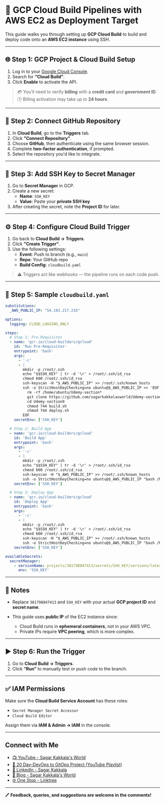 # 🚀 GCP Cloud Build Pipelines with AWS EC2 as Deployment Target

This guide walks you through setting up **GCP Cloud Build** to build and deploy code onto an **AWS EC2 instance** using SSH.

---

## 🌐 Step 1: GCP Project & Cloud Build Setup

1. Log in to your [Google Cloud Console](https://console.cloud.google.com/).
2. Search for **“Cloud Build”**.
3. Click **Enable** to activate the API.

> 💳 You'll need to verify **billing** with a **credit card** and **government ID**.  
> 🕒 Billing activation may take up to **24 hours**.

---

## 🔗 Step 2: Connect GitHub Repository

1. In **Cloud Build**, go to the **Triggers** tab.
2. Click **"Connect Repository"**.
3. Choose **GitHub**, then authenticate using the same browser session.
4. Complete **two-factor authentication**, if prompted.
5. Select the repository you'd like to integrate.

---

## 🔐 Step 3: Add SSH Key to Secret Manager

1. Go to **Secret Manager** in GCP.
2. Create a new secret:
   - **Name**: `SSH_KEY`
   - **Value**: Paste your **private SSH key**
3. After creating the secret, note the **Project ID** for later.

---

## ⚙️ Step 4: Configure Cloud Build Trigger

1. Go back to **Cloud Build → Triggers**.
2. Click **"Create Trigger"**.
3. Use the following settings:
   - **Event**: Push to branch (e.g., `main`)
   - **Repo**: Your GitHub repo
   - **Build Config**: `cloudbuild.yaml`

> ⚠️ Triggers act like webhooks — the pipeline runs on each code push.

---

## 📄 Step 5: Sample `cloudbuild.yaml`

```yaml
substitutions:
  _AWS_PUBLIC_IP: "54.183.217.216"

options:
  logging: CLOUD_LOGGING_ONLY

steps:
  # Step 1: Pre-Requisites
  - name: 'gcr.io/cloud-builders/gcloud'
    id: 'Run Pre-Requisites'
    entrypoint: 'bash'
    args:
      - '-c'
      - |
        mkdir -p /root/.ssh
        echo "$$SSH_KEY" | tr -d '\r' > /root/.ssh/id_rsa
        chmod 600 /root/.ssh/id_rsa
        ssh-keyscan -H "$_AWS_PUBLIC_IP" >> /root/.ssh/known_hosts
        ssh -o StrictHostKeyChecking=no ubuntu@$_AWS_PUBLIC_IP << 'EOF'
          rm -rf /home/ubuntu/Udemy-section*
          git clone https://github.com/sagarkakkalasworld/Udemy-section9
          cd Udemy-section9
          chmod 744 build.sh
          chmod 744 deploy.sh
        EOF
    secretEnv: ['SSH_KEY']

  # Step 2: Build App
  - name: 'gcr.io/cloud-builders/gcloud'
    id: 'Build App'
    entrypoint: 'bash'
    args:
      - '-c'
      - |
        mkdir -p /root/.ssh
        echo "$$SSH_KEY" | tr -d '\r' > /root/.ssh/id_rsa
        chmod 600 /root/.ssh/id_rsa
        ssh-keyscan -H "$_AWS_PUBLIC_IP" >> /root/.ssh/known_hosts
        ssh -o StrictHostKeyChecking=no ubuntu@$_AWS_PUBLIC_IP "bash /home/ubuntu/Udemy-section9/build.sh"
    secretEnv: ['SSH_KEY']

  # Step 3: Deploy App
  - name: 'gcr.io/cloud-builders/gcloud'
    id: 'Deploy App'
    entrypoint: 'bash'
    args:
      - '-c'
      - |
        mkdir -p /root/.ssh
        echo "$$SSH_KEY" | tr -d '\r' > /root/.ssh/id_rsa
        chmod 600 /root/.ssh/id_rsa
        ssh-keyscan -H "$_AWS_PUBLIC_IP" >> /root/.ssh/known_hosts
        ssh -o StrictHostKeyChecking=no ubuntu@$_AWS_PUBLIC_IP "bash /home/ubuntu/Udemy-section9/deploy.sh"
    secretEnv: ['SSH_KEY']

availableSecrets:
  secretManager:
    - versionName: projects/381798847413/secrets/SSH_KEY/versions/latest
      env: 'SSH_KEY'
````

---

## 📌 Notes

* Replace `381798847413` and `SSH_KEY` with your actual **GCP project ID** and **secret name**.
* This guide uses **public IP** of the EC2 instance since:

  * Cloud Build runs in **ephemeral containers**, not in your AWS VPC.
  * Private IPs require **VPC peering**, which is more complex.

---

## ▶️ Step 6: Run the Trigger

1. Go to **Cloud Build → Triggers**.
2. Click **“Run”** to manually test or push code to the branch.

---

## ✅ IAM Permissions

Make sure the **Cloud Build Service Account** has these roles:

* `Secret Manager Secret Accessor`
* `Cloud Build Editor`

Assign them via **IAM & Admin → IAM** in the console.

---

## Connect with Me

* [📺 YouTube - Sagar Kakkala's World](https://www.youtube.com/@sagarkakkala)
* [📁 20 Day-DevOps to GitOps Project (YouTube Playlist)](https://www.youtube.com/playlist?list=PLlMNTzKKV4R585f9o-Og8Cd4V9sc6w8yA)
* [💼 LinkedIn - Sagar Kakkala](https://www.linkedin.com/in/sagar-kakkala)
* [📝 Blog - Sagar Kakkala's World](https://www.sagarkakkalasworld.com/p/contents-of-blog-sagar-kakkalas-world.html)
* [🌐 One Stop - Linktree](https://linktr.ee/sagar_kakkalas_world)

---

🖊 **Feedback, queries, and suggestions are welcome in the comments!**
